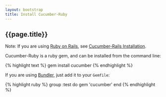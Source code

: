 ```yaml
---
layout: bootstrap
title: Install Cucumber-Ruby
---
```

## {{page.title}}

Note: If you are using [Ruby on Rails](http://rubyonrails.org/), see [Cucumber-Rails Installation](/install-rails.html).

Cucumber-Ruby is a ruby gem, and can be installed from the command line:

{% highlight text %}
gem install cucumber
{% endhighlight %}

If you are using [Bundler](http://gembundler.com/), just add it to your `Gemfile`:

{% highlight ruby %}
group :test do
  gem 'cucumber'
end
{% endhighlight %}
